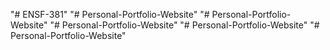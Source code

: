 "# ENSF-381" 
"# Personal-Portfolio-Website" 
"# Personal-Portfolio-Website" 
"# Personal-Portfolio-Website" 
"# Personal-Portfolio-Website" 
"# Personal-Portfolio-Website" 
